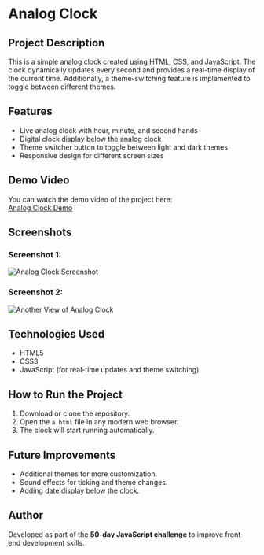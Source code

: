 # Analog Clock

## Project Description
This is a simple analog clock created using HTML, CSS, and JavaScript. The clock dynamically updates every second and provides a real-time display of the current time. Additionally, a theme-switching feature is implemented to toggle between different themes.

## Features
- Live analog clock with hour, minute, and second hands
- Digital clock display below the analog clock
- Theme switcher button to toggle between light and dark themes
- Responsive design for different screen sizes

## Demo Video
You can watch the demo video of the project here:  
[Analog Clock Demo](https://drive.google.com/file/d/1x__rvbz23fkl7553Eil52aKVwrb0kz4g/view?usp=sharing)

## Screenshots
### Screenshot 1:
![Analog Clock Screenshot](Screenshot%202025-03-04%20221046.png)

### Screenshot 2:
![Another View of Analog Clock](<path-to-second-screenshot>)

## Technologies Used
- HTML5
- CSS3
- JavaScript (for real-time updates and theme switching)

## How to Run the Project
1. Download or clone the repository.
2. Open the `a.html` file in any modern web browser.
3. The clock will start running automatically.

## Future Improvements
- Additional themes for more customization.
- Sound effects for ticking and theme changes.
- Adding date display below the clock.

## Author
Developed as part of the **50-day JavaScript challenge** to improve front-end development skills.
